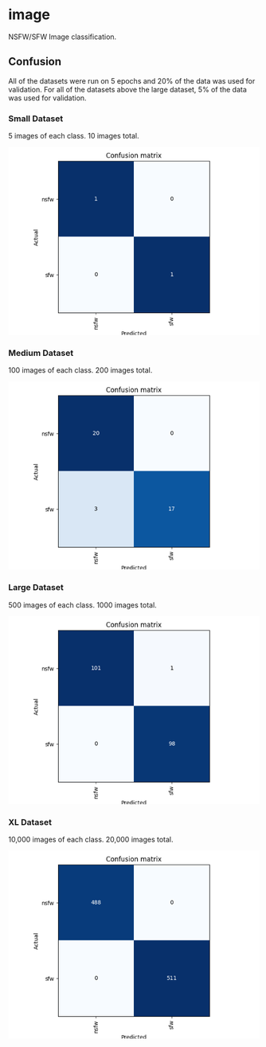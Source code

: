 # image
NSFW/SFW Image classification.

## Confusion
All of the datasets were run on 5 epochs and 20% of the data was used for validation. For all of the datasets above the large dataset, 5% of the data was used for validation. 

### Small Dataset
5 images of each class. 10 images total.

![Small Dataset Confusion Matrix](matrixes/small_set_confusion_matrix.png)

### Medium Dataset
100 images of each class. 200 images total.

![Medium Dataset Confusion Matrix](matrixes/medium_set_confusion_matrix.png)

### Large Dataset
500 images of each class. 1000 images total.

![Large Dataset Confusion Matrix](matrixes/large_set_confusion_matrix.png)

### XL Dataset
10,000 images of each class. 20,000 images total.

![XL Dataset Confusion Matrix](matrixes/xl_set_confusion_matrix.png)
